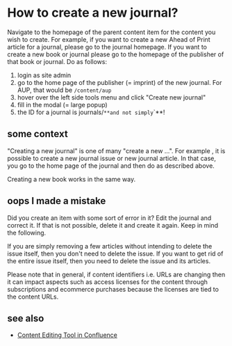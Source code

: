 # How to create a new journal?

Navigate to the homepage of the parent content item for the content you wish to create. For example, if you want to create a new Ahead of Print article for a journal, please go to the journal homepage. If you want to create a new book or journal please go to the homepage of the publisher of that book or journal. Do as follows:

1. login as site admin
2. go to the home page of the publisher (= imprint) of the new journal. For AUP, that would be `/content/aup`
3. hover over the left side tools menu and click "Create new journal"
4. fill in the modal (= large popup)
5. the ID for a journal is journals/<ISSN>` **and not simply `<ISSN>`**!

## some context

"Creating a new journal" is one of many "create a new ...". For example , it is possible to create a new journal issue or new journal article. In that case, you go to the home page of the journal and then do as described above.

Creating a new book works in the same way.

## oops I made a mistake
Did you create an item with some sort of error in  it? Edit the journal and correct it. If that is not possible, delete it and create it again. Keep in mind the following. 

If you are simply removing a few articles without intending to delete the issue itself, then you don't need to delete the issue. If you want to get rid of the entire issue itself, then you need to delete the issue and its articles. 

Please note that in general, if content identifiers i.e. URLs are changing then it can impact aspects such as access licenses for the content  through subscriptions and ecommerce purchases because the licenses are tied to the content URLs.

## see also
- [Content Editing Tool in Confluence](https://confluence.ingenta.com/confluence/display/IEH/Content+Editing+Tool)

